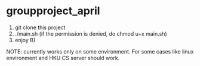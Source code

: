 # groupproject_april

1. git clone this project
2. ./main.sh (if the permission is denied, do chmod u+x main.sh)
3. enjoy B)

NOTE: currently works only on some environment. For some cases like linux environment and HKU CS server should work.
